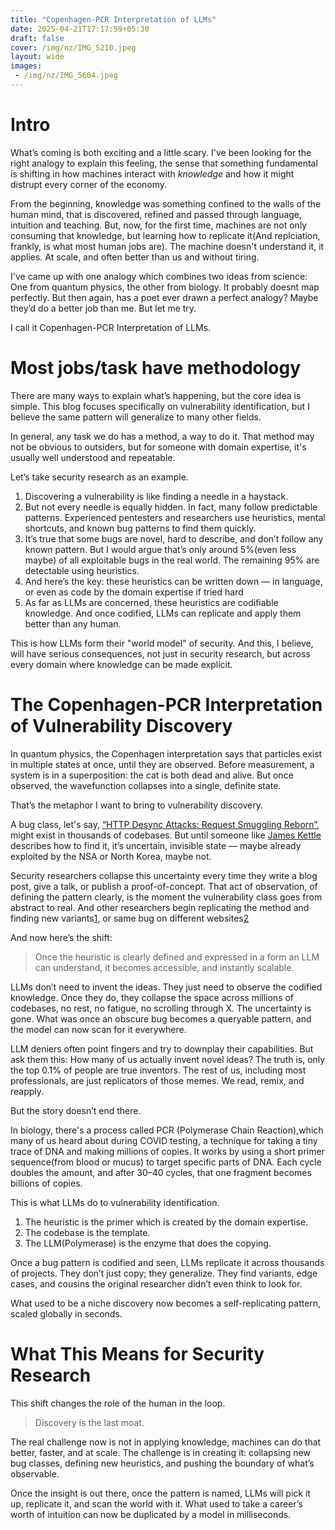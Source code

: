 ```yaml
---
title: "Copenhagen-PCR Interpretation of LLMs"
date: 2025-04-21T17:17:59+05:30
draft: false
cover: /img/nz/IMG_5210.jpeg
layout: wide
images:
 - /img/nz/IMG_5604.jpeg
---
```


# Intro

What’s coming is both exciting and a little scary. I've been looking for the right analogy to explain this feeling, the sense that something fundamental is shifting in how machines interact with *knowledge* and how it might distrupt every corner of the economy.

From the beginning, knowledge was something confined to the walls of the human mind, that is discovered, refined and passed through language, intuition and teaching. But, now, for the first time, machines are not only consuming that knowledge, but learning how to replicate it(And replciation, frankly, is what most human jobs are). The machine doesn't understand it, it applies. At scale, and often better than us and without tiring.

I've came up with one analogy which combines two ideas from science: One from quantum physics, the other from biology. It probably doesnt map perfectly. But then again, has a poet ever drawn a perfect analogy? Maybe they’d do a better job than me. But let me try.

I call it Copenhagen-PCR Interpretation of LLMs.

# Most jobs/task have methodology
There are many ways to explain what’s happening, but the core idea is simple. This blog focuses specifically on vulnerability identification, but I believe the same pattern will generalize to many other fields.

In general, any task we do has a method, a way to do it. That method may not be obvious to outsiders, but for someone with domain expertise, it's usually well understood and repeatable.

Let’s take security research as an example.

1. Discovering a vulnerability is like finding a needle in a haystack.
2. But not every needle is equally hidden. In fact, many follow predictable patterns. Experienced pentesters and researchers use heuristics, mental shortcuts, and known bug patterns to find them quickly.
3. It’s true that some bugs are novel, hard to describe, and don’t follow any known pattern. But I would argue that’s only around 5%(even less maybe) of all exploitable bugs in the real world. The remaining 95% are detectable using heuristics.
4. And here’s the key: these heuristics can be written down — in language, or even as code by the domain expertise if tried hard
5. As far as LLMs are concerned, these heuristics are codifiable knowledge. And once codified, LLMs can replicate and apply them better than any human.

This is how LLMs form their "world model" of security. And this, I believe, will have serious consequences, not just in security research, but across every domain where knowledge can be made explicit.


# The Copenhagen-PCR Interpretation of Vulnerability Discovery

In quantum physics, the Copenhagen interpretation says that particles exist in multiple states at once, until they are observed. Before measurement, a system is in a superposition: the cat is both dead and alive. But once observed, the wavefunction collapses into a single, definite state.

That’s the metaphor I want to bring to vulnerability discovery.

A bug class, let's say, [“HTTP Desync Attacks: Request Smuggling Reborn”](https://portswigger.net/research/http-desync-attacks-request-smuggling-reborn), might exist in thousands of codebases. But until someone like [James Kettle](https://portswigger.net/research/james-kettle) describes how to find it, it’s uncertain, invisible state — maybe already exploited by the NSA or North Korea, maybe not.

Security researchers collapse this uncertainty every time they write a blog post, give a talk, or publish a proof-of-concept. That act of observation, of defining the pattern clearly, is the moment the vulnerability class goes from abstract to real. And other researchers begin replicating the method and finding new variants[1](https://portswigger.net/research/browser-powered-desync-attacks), or same bug on different websites[2](https://bugzilla.mozilla.org/show_bug.cgi?id=1599259)

And now here’s the shift:

> Once the heuristic is clearly defined and expressed in a form an LLM can understand, it becomes accessible, and instantly scalable.

LLMs don’t need to invent the ideas. They just need to observe the codified knowledge. Once they do, they collapse the space across millions of codebases, no rest, no fatigue, no scrolling through X. The uncertainty is gone. What was once an obscure bug becomes a queryable pattern, and the model can now scan for it everywhere.

LLM deniers often point fingers and try to downplay their capabilities. But ask them this: How many of us actually invent novel ideas?
The truth is, only the top 0.1% of people are true inventors. The rest of us, including most professionals, are just replicators of those memes. We read, remix, and reapply.

But the story doesn’t end there.

In biology, there's a process called PCR (Polymerase Chain Reaction),which many of us heard about during COVID testing, a technique for taking a tiny trace of DNA and making millions of copies. It works by using a short primer sequence(from blood or mucus) to target specific parts of DNA. Each cycle doubles the amount, and after 30–40 cycles, that one fragment becomes billions of copies.

This is what LLMs do to vulnerability identification.

1. The heuristic is the primer which is created by the domain expertise.
2. The codebase is the template.
3. The LLM(Polymerase) is the enzyme that does the copying.

Once a bug pattern is codified and seen, LLMs replicate it across thousands of projects. They don’t just copy; they generalize. They find variants, edge cases, and cousins the original researcher didn’t even think to look for.

What used to be a niche discovery now becomes a self-replicating pattern, scaled globally in seconds.

# What This Means for Security Research
This shift changes the role of the human in the loop.

> Discovery is the last moat.

The real challenge now is not in applying knowledge, machines can do that better, faster, and at scale. The challenge is in creating it: collapsing new bug classes, defining new heuristics, and pushing the boundary of what’s observable.

Once the insight is out there, once the pattern is named, LLMs will pick it up, replicate it, and scan the world with it. What used to take a career’s worth of intuition can now be duplicated by a model in milliseconds.
